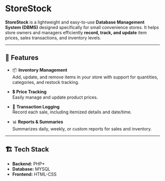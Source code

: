 # StoreStock

**StoreStock** is a lightweight and easy-to-use **Database Management System (DBMS)** designed specifically for small convenience stores. It helps store owners and managers efficiently **record, track, and update** item prices, sales transactions, and inventory levels.

---

## 🚀 Features

- 📦 **Inventory Management**  
  Add, update, and remove items in your store with support for quantities, categories, and restock tracking.

- 💲 **Price Tracking**  
  Easily manage and update product prices.

- 🧾 **Transaction Logging**  
  Record each sale, including itemized details and date/time.

- 📊 **Reports & Summaries**  
  Summarizes daily, weekly, or custom reports for sales and inventory.

---

## 🏗️ Tech Stack

- **Backend:** PHP*
- **Database:** MYSQL
- **Frontend:** HTML-CSS

